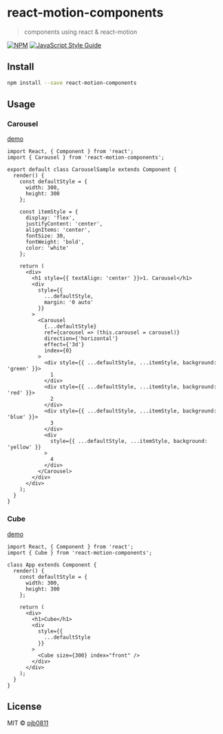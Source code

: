 # react-motion-components

> components using react &amp; react-motion

[![NPM](https://img.shields.io/npm/v/react-motion-components.svg)](https://www.npmjs.com/package/react-motion-components) [![JavaScript Style Guide](https://img.shields.io/badge/code_style-standard-brightgreen.svg)](https://standardjs.com)

## Install

```bash
npm install --save react-motion-components
```

## Usage

### Carousel

[demo](https://codesandbox.io/s/x7jv6oj8lo)

```tsx
import React, { Component } from 'react';
import { Carousel } from 'react-motion-components';

export default class CarouselSample extends Component {
  render() {
    const defaultStyle = {
      width: 300,
      height: 300
    };

    const itemStyle = {
      display: 'flex',
      justifyContent: 'center',
      alignItems: 'center',
      fontSize: 30,
      fontWeight: 'bold',
      color: 'white'
    };

    return (
      <div>
        <h1 style={{ textAlign: 'center' }}>1. Carousel</h1>
        <div
          style={{
            ...defaultStyle,
            margin: '0 auto'
          }}
        >
          <Carousel
            {...defaultStyle}
            ref={carousel => (this.carousel = carousel)}
            direction={'horizontal'}
            effect={'3d'}
            index={0}
          >
            <div style={{ ...defaultStyle, ...itemStyle, background: 'green' }}>
              1
            </div>
            <div style={{ ...defaultStyle, ...itemStyle, background: 'red' }}>
              2
            </div>
            <div style={{ ...defaultStyle, ...itemStyle, background: 'blue' }}>
              3
            </div>
            <div
              style={{ ...defaultStyle, ...itemStyle, background: 'yellow' }}
            >
              4
            </div>
          </Carousel>
        </div>
      </div>
    );
  }
}
```

### Cube

[demo](https://codesandbox.io/s/x7jv6oj8lo)

```tsx
import React, { Component } from 'react';
import { Cube } from 'react-motion-components';

class App extends Component {
  render() {
    const defaultStyle = {
      width: 300,
      height: 300
    };

    return (
      <div>
        <h1>Cube</h1>
        <div
          style={{
            ...defaultStyle
          }}
        >
          <Cube size={300} index="front" />
        </div>
      </div>
    );
  }
}
```

## License

MIT © [pjb0811](https://github.com/pjb0811)
